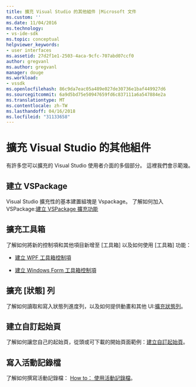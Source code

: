 ```yaml
---
title: 擴充 Visual Studio 的其他組件 |Microsoft 文件
ms.custom: ''
ms.date: 11/04/2016
ms.technology:
- vs-ide-sdk
ms.topic: conceptual
helpviewer_keywords:
- user interfaces
ms.assetid: 27d2f1e1-2503-4aca-9cfc-707abd07ccf0
author: gregvanl
ms.author: gregvanl
manager: douge
ms.workload:
- vssdk
ms.openlocfilehash: 86c9da7eac05a489e027de30736e1baf449927d6
ms.sourcegitcommit: 6a9d5bd75e50947659fd6c837111a6a547884e2a
ms.translationtype: MT
ms.contentlocale: zh-TW
ms.lasthandoff: 04/16/2018
ms.locfileid: "31133658"
---
```

# <a name="extending-other-parts-of-visual-studio"></a>擴充 Visual Studio 的其他組件
有許多您可以擴充的 Visual Studio 使用者介面的多個部分。 這裡我們會示範幾。  
  
## <a name="creating-a-vspackage"></a>建立 VSPackage  
 Visual Studio 擴充性的基本建置組塊是 Vspackage。  了解如何加入 VSPackage:[建立 VSPackage 擴充功能](../extensibility/creating-an-extension-with-a-vspackage.md)  
  
## <a name="extending-the-toolbox"></a>擴充工具箱  
 了解如何將新的控制項和其他項目新增至 [工具箱] 以及如何使用 [工具箱] 功能：  
  
-   [建立 WPF 工具箱控制項](../extensibility/creating-a-wpf-toolbox-control.md)  
  
-   [建立 Windows Form 工具箱控制項](../extensibility/creating-a-windows-forms-toolbox-control.md)  
  
## <a name="extending-the-status-bar"></a>擴充 [狀態] 列  
 了解如何讀取和寫入狀態列進度列，以及如何提供動畫和其他 UI:[擴充狀態列](../extensibility/extending-the-status-bar.md)。  
  
## <a name="creating-custom-start-pages"></a>建立自訂起始頁  
 了解如何讓您自己的起始頁，從頭或可下載的開始頁面範例：[建立自訂起始頁](../extensibility/creating-a-custom-start-page.md)。  
  
## <a name="write-to-the-activity-log"></a>寫入活動記錄檔  
 了解如何撰寫活動記錄檔： [How to： 使用活動記錄檔](../extensibility/how-to-use-the-activity-log.md)。
